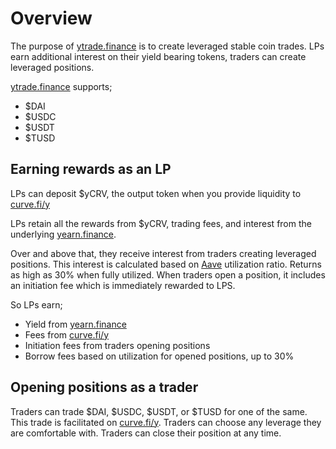 # Overview

The purpose of [ytrade.finance](https://ytrade.finance) is to create leveraged stable coin trades. LPs earn additional interest on their yield bearing tokens, traders can create leveraged positions.

[ytrade.finance](https://ytrade.finance) supports;

- \$DAI
- \$USDC
- \$USDT
- \$TUSD

## Earning rewards as an LP

LPs can deposit \$yCRV, the output token when you provide liquidity to [curve.fi/y](https://curve.fi/y)

LPs retain all the rewards from \$yCRV, trading fees, and interest from the underlying [yearn.finance](https://yearn.finance).

Over and above that, they receive interest from traders creating leveraged positions. This interest is calculated based on [Aave](https://aave.com) utilization ratio. Returns as high as 30% when fully utilized. When traders open a position, it includes an initiation fee which is immediately rewarded to LPS.

So LPs earn;

- Yield from [yearn.finance](https://yearn.finance)
- Fees from [curve.fi/y](https://curve.fi/y)
- Initiation fees from traders opening positions
- Borrow fees based on utilization for opened positions, up to 30%

## Opening positions as a trader

Traders can trade $DAI, $USDC, $USDT, or $TUSD for one of the same. This trade is facilitated on [curve.fi/y](https://curve.fi). Traders can choose any leverage they are comfortable with. Traders can close their position at any time.
